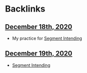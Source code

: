 
# Backlinks
## [December 18th, 2020](<December 18th, 2020.md>)
- My practice for [Segment Intending](<Segment Intending.md>)

## [December 19th, 2020](<December 19th, 2020.md>)
- [Segment Intending](<Segment Intending.md>)

